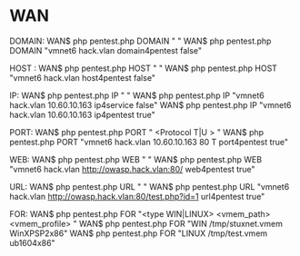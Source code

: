 # WAN


DOMAIN:
WAN$ php pentest.php DOMAIN "<interface> <domain> <function2run> <pause for true or false>"
WAN$ php pentest.php DOMAIN "vmnet6 hack.vlan domain4pentest false"

HOST : 
WAN$ php pentest.php HOST "<interface> <domain> <hostname> <function2run> <pause for true or false>"
WAN$ php pentest.php HOST "vmnet6 hack.vlan host4pentest false"

IP:
WAN$ php pentest.php IP "<interface> <domain> <ip> <function2run> <pause for true or false>"
WAN$ php pentest.php IP "vmnet6 hack.vlan 10.60.10.163 ip4service false"
WAN$ php pentest.php IP "vmnet6 hack.vlan 10.60.10.163 ip4pentest true"

PORT:
WAN$ php pentest.php PORT "<interface> <domain> <ip> <port Number> <Protocol T|U > <function2run> <pause for true or false>"
WAN$ php pentest.php PORT "vmnet6 hack.vlan 10.60.10.163 80 T port4pentest true"

WEB:
WAN$ php pentest.php WEB "<interface> <domain> <siteweb> <function2run> <pause for true or false>"
WAN$ php pentest.php WEB "vmnet6 hack.vlan http://owasp.hack.vlan:80/ web4pentest true"

URL:
WAN$ php pentest.php URL "<interface> <domain> <url> <function2run> <pause for true or false>"
WAN$ php pentest.php URL "vmnet6 hack.vlan http://owasp.hack.vlan:80/test.php?id=1 url4pentest true"


FOR:
WAN$ php pentest.php FOR "<type WIN|LINUX> <vmem_path> <vmem_profile> "
WAN$ php pentest.php FOR "WIN /tmp/stuxnet.vmem WinXPSP2x86"
WAN$ php pentest.php FOR "LINUX /tmp/test.vmem ub1604x86"